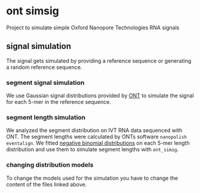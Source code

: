 # ont simsig

Project to simulate simple Oxford Nanopore Technologies RNA signals

## signal simulation

The signal gets simulated by providing a reference sequence or generating a random reference sequence.

### segment signal simulation

We use Gaussian signal distributions provided by [ONT](data\template_median69pA.model) to simulate the signal for each 5-mer in the reference sequence.

### segment length simulation

We analyzed the segment distribution on IVT RNA data sequenced with ONT. The segment lengths were calculated by ONTs software ```nanopolish eventalign```. We fitted [negative binomial distributions](data\kmer_nbin.csv) on each 5-mer length distribution and use them to simulate segment lengths with ```ont_simig```.

### changing distribution models

To change the models used for the simulation you have to change the content of the files linked above.